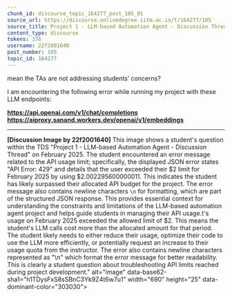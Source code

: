 ```yaml
---
chunk_id: discourse_topic_164277_post_105_01
source_url: https://discourse.onlinedegree.iitm.ac.in/t/164277/105
source_title: Project 1 - LLM-based Automation Agent - Discussion Thread [TDS Jan 2025]
content_type: discourse
tokens: 376
username: 22f2001640
post_number: 105
topic_id: 164277
---
```


 mean the TAs are not addressing students’ concerns?

I am encountering the following error while running my project with these LLM endpoints:

**https://api.openai.com/v1/chat/completions**
**https://aiproxy.sanand.workers.dev/openai/v1/embeddings**

---

**[Discussion Image by 22f2001640]** This image shows a student's question within the TDS "Project 1 - LLM-based Automation Agent - Discussion Thread" on February 2025. The student encountered an error message related to the API usage limit; specifically, the displayed JSON error states "API Error: 429" and details that the user exceeded their $2 limit for February 2025 by using $2.002295600000011. This indicates the student has likely surpassed their allocated API budget for the project. The error message also contains newline characters `\n` for formatting, which are part of the structured JSON response. This provides essential context for understanding the constraints and limitations of the LLM-based automation agent project and helps guide students in managing their API usage.t's usage on February 2025 exceeded the allowed limit of $2. This means the student's LLM calls cost more than the allocated amount for that period. The student likely needs to either reduce their usage, optimize their code to use the LLM more efficiently, or potentially request an increase to their usage quota from the instructor. The error also contains newline characters represented as "\n" which format the error message for better readability. This is clearly a student question about troubleshooting API limits reached during project development." alt="image" data-base62-sha1="h1TDysFxS8sSBnC3Yk9Z4t6w7u1" width="690" height="25" data-dominant-color="303030">

